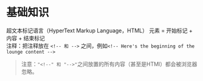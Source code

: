 # 基础知识
超文本标记语言（HyperText Markup Language，HTML）
元素 = 开始标记 + 内容 + 结束标记  
注释：把注释放在 ``` <!-- 和 --> ``` 之间，例如``` <!-- Here's the beginning of the lounge content --> ```   
> 注意：```"<!--" 和 "-->"```之间放置的所有内容（甚至是HTMl）都会被浏览器忽略。
